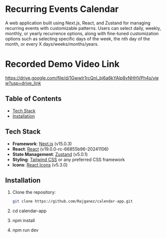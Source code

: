 # Recurring Events Calendar

A web application built using Next.js, React, and Zustand for managing recurring events with customizable patterns. Users can select daily, weekly, monthly, or yearly recurrence options, along with fine-tuned customization options such as selecting specific days of the week, the nth day of the month, or every X days/weeks/months/years.

# Recorded Demo Video Link

https://drive.google.com/file/d/1GwwIr1rcQnI_bj6a6kYAlp8vNHHVPh4s/view?usp=drive_link

## Table of Contents

- [Tech Stack](#tech-stack)
- [Installation](#installation)

## Tech Stack

- **Framework**: [Next.js](https://nextjs.org/) (v15.0.3)
- **React**: [React](https://reactjs.org/) (v19.0.0-rc-66855b96-20241106)
- **State Management**: [Zustand](https://github.com/pmndrs/zustand) (v5.0.1)
- **Styling**: [Tailwind CSS](https://tailwindcss.com/) or any preferred CSS framework
- **Icons**: [React Icons](https://react-icons.github.io/react-icons/) (v5.3.0)

## Installation

1. Clone the repository:

   ```bash
   git clone https://github.com/Rajganez/calendar-app.git

2. cd calendar-app

3. npm install

4. npm run dev

```

```
